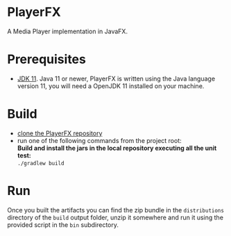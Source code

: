 # PlayerFX

A Media Player implementation in JavaFX.

Prerequisites
===========
* [JDK 11](https://openjdk.java.net/). Java 11 or newer, PlayerFX is written using the Java language version 11, you will need a OpenJDK 11 installed on your machine.

Build
===========
* [clone the PlayerFX repository](https://help.github.com/articles/cloning-a-repository/)      
* run one of the following commands from the project root:  
**Build and install the jars in the local repository executing all the unit test:**   
`./gradlew build`    

Run
===========
Once you built the artifacts you can find the zip bundle 
in the `distributions` directory of the `build` output folder, unzip it somewhere and run it using the provided script in the `bin` subdirectory.    
